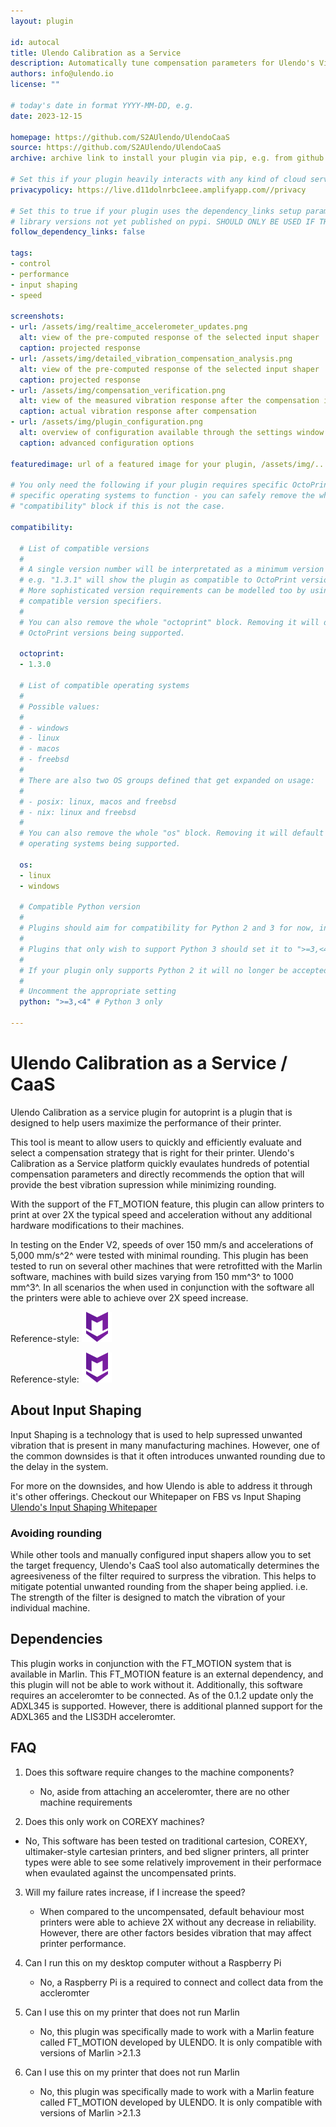 ```yaml
---
layout: plugin

id: autocal
title: Ulendo Calibration as a Service
description: Automatically tune compensation parameters for Ulendo's Vibration Compensation Modules
authors: info@ulendo.io
license: ""

# today's date in format YYYY-MM-DD, e.g.
date: 2023-12-15

homepage: https://github.com/S2AUlendo/UlendoCaaS
source: https://github.com/S2AUlendo/UlendoCaaS
archive: archive link to install your plugin via pip, e.g. from github: https://github.com/username/repository/archive/master.zip

# Set this if your plugin heavily interacts with any kind of cloud services.
privacypolicy: https://live.d11dolnrbc1eee.amplifyapp.com//privacy

# Set this to true if your plugin uses the dependency_links setup parameter to include
# library versions not yet published on pypi. SHOULD ONLY BE USED IF THERE IS NO OTHER OPTION!
follow_dependency_links: false

tags:
- control
- performance
- input shaping
- speed

screenshots:
- url: /assets/img/realtime_accelerometer_updates.png
  alt: view of the pre-computed response of the selected input shaper
  caption: projected response
- url: /assets/img/detailed_vibration_compensation_analysis.png
  alt: view of the pre-computed response of the selected input shaper
  caption: projected response
- url: /assets/img/compensation_verification.png
  alt: view of the measured vibration response after the compensation is applied
  caption: actual vibration response after compensation
- url: /assets/img/plugin_configuration.png
  alt: overview of configuration available through the settings window
  caption: advanced configuration options

featuredimage: url of a featured image for your plugin, /assets/img/...

# You only need the following if your plugin requires specific OctoPrint versions or
# specific operating systems to function - you can safely remove the whole
# "compatibility" block if this is not the case.

compatibility:

  # List of compatible versions
  #
  # A single version number will be interpretated as a minimum version requirement,
  # e.g. "1.3.1" will show the plugin as compatible to OctoPrint versions 1.3.1 and up.
  # More sophisticated version requirements can be modelled too by using PEP440
  # compatible version specifiers.
  #
  # You can also remove the whole "octoprint" block. Removing it will default to all
  # OctoPrint versions being supported.

  octoprint:
  - 1.3.0

  # List of compatible operating systems
  #
  # Possible values:
  #
  # - windows
  # - linux
  # - macos
  # - freebsd
  #
  # There are also two OS groups defined that get expanded on usage:
  #
  # - posix: linux, macos and freebsd
  # - nix: linux and freebsd
  #
  # You can also remove the whole "os" block. Removing it will default to all
  # operating systems being supported.

  os:
  - linux
  - windows

  # Compatible Python version
  #
  # Plugins should aim for compatibility for Python 2 and 3 for now, in which case the value should be ">=2.7,<4".
  #
  # Plugins that only wish to support Python 3 should set it to ">=3,<4".
  #
  # If your plugin only supports Python 2 it will no longer be accepted on the plugin repository.
  #
  # Uncomment the appropriate setting
  python: ">=3,<4" # Python 3 only

---
```


# Ulendo Calibration as a Service / CaaS

Ulendo Calibration as a service plugin for autoprint is a plugin that is designed to help users maximize the performance of their printer. 

This tool is meant to allow users to quickly and efficiently evaluate and select a compensation strategy that is right for their printer. Ulendo's Calibration as a Service platform quickly evaulates hundreds of potential compensation parameters and directly recommends the option that will provide the best vibration supression while minimizing rounding. 

With the support of the FT_MOTION feature, this plugin can allow printers to print at over 2X the typical speed and acceleration without any additional hardware modifications to their machines. 

In testing on the Ender V2, speeds of over 150 mm/s and accelerations of 5,000 mm/s^2^ were tested with minimal rounding. This plugin has been tested to run on several other machines that were retrofitted with the Marlin software, machines with build sizes varying from 150 mm^3^ to 1000 mm^3^. In all scenarios the when used in conjunction with the software all the printers were able to achieve over 2X speed increase.

Reference-style: 
![The CaaS Difference Ender 3 V2][logo]

[logo]: https://github.com/adam-p/markdown-here/raw/master/src/common/images/icon48.png "The CaaS Difference"


Reference-style: 
![The CaaS Difference Lulzbot TazPro][logo]

[logo]: https://github.com/adam-p/markdown-here/raw/master/src/common/images/icon48.png "The CaaS Difference"

## About Input Shaping
Input Shaping is a technology that is used to help supressed unwanted vibration that is present in many manufacturing machines. However, one of the common downsides is that it often introduces unwanted rounding due to the delay in the system.

For more on the downsides, and how Ulendo is able to address it through it's other offerings. Checkout our Whitepaper on FBS vs Input Shaping
[Ulendo's Input Shaping Whitepaper](https://www.ulendo.io/s/Ulendo-Input-Shaping-Comparison-White-Paper-2023.pdf "Input Shaping Whitepaper")

### Avoiding rounding
While other tools and manually configured input shapers allow you to set the target frequency, Ulendo's CaaS tool also automatically determines the agreesiveness of the filter required to surpress the vibration. This helps to mitigate potential unwanted rounding from the shaper being applied. i.e. The strength of the filter is designed to match the vibration of your individual machine.

## Dependencies 
This plugin works in conjunction with the FT_MOTION system that is available in Marlin. This FT_MOTION feature is an external dependency, and this plugin will not be able to work without it. 
Additionally, this software requires an acceleromter to be connected. As of the 0.1.2 update only the ADXL345 is supported. However, there is additional planned support for the ADXL365 and the LIS3DH acceleromter. 

## FAQ
1. Does this software require changes to the machine components?
    - No, aside from attaching an acceleromter, there are no other machine requirements

2. Does this only work on COREXY machines?
 - No, This software has been tested on traditional cartesion, COREXY, ultimaker-style cartesian printers, and bed sligner printers, all printer types were able to see some relatively improvement in their performace when evaulated against the uncompensated prints. 

3. Will my failure rates increase, if I increase the speed?
    - When compared to the uncompensated, default behaviour most printers were able to achieve 2X without any decrease in reliability. However, there are other factors besides vibration that may affect printer performance.

4. Can I run this on my desktop computer without a Raspberry Pi
    - No, a Raspberry Pi is a required to connect and collect data from the accleromter

5. Can I use this on my printer that does not run Marlin
    - No, this plugin was specifically made to work with a Marlin feature called FT_MOTION developed by ULENDO. It is only compatible with versions of Marlin >2.1.3

5. Can I use this on my printer that does not run Marlin
    - No, this plugin was specifically made to work with a Marlin feature called FT_MOTION developed by ULENDO. It is only compatible with versions of Marlin >2.1.3
